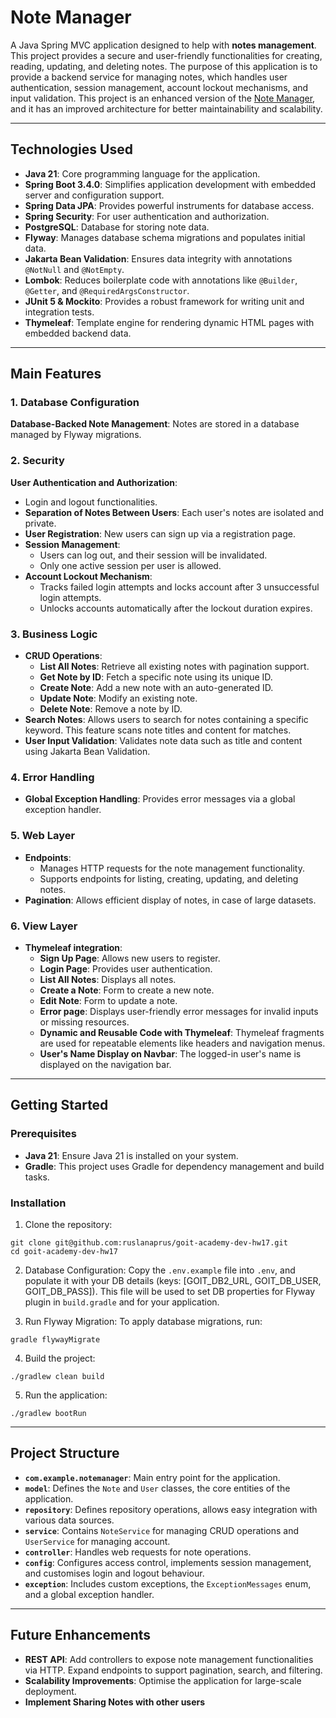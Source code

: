 # Note Manager

A Java Spring MVC application designed to help with **notes management**. This project provides a secure and user-friendly functionalities for creating, reading, updating, and deleting notes.
The purpose of this application is to provide a backend service for managing notes, which handles user authentication, session management, account lockout mechanisms, and input validation.
This project is an enhanced version of the [Note Manager](https://github.com/ruslanaprus/goit-academy-dev-hw16), and it has an improved architecture for better maintainability and scalability.

---

## Technologies Used

- **Java 21**: Core programming language for the application.
- **Spring Boot 3.4.0**: Simplifies application development with embedded server and configuration support.
- **Spring Data JPA**: Provides powerful instruments for database access.
- **Spring Security**: For user authentication and authorization.
- **PostgreSQL**: Database for storing note data.
- **Flyway**: Manages database schema migrations and populates initial data.
- **Jakarta Bean Validation**: Ensures data integrity with annotations `@NotNull` and `@NotEmpty`.
- **Lombok**: Reduces boilerplate code with annotations like `@Builder`, `@Getter`, and `@RequiredArgsConstructor`.
- **JUnit 5 & Mockito**: Provides a robust framework for writing unit and integration tests.
- **Thymeleaf**: Template engine for rendering dynamic HTML pages with embedded backend data.

---

## Main Features

### 1. Database Configuration
**Database-Backed Note Management**: Notes are stored in a database managed by Flyway migrations.

### 2. Security
**User Authentication and Authorization**:
- Login and logout functionalities.
- **Separation of Notes Between Users**: Each user's notes are isolated and private.
- **User Registration**: New users can sign up via a registration page.
- **Session Management**:
  - Users can log out, and their session will be invalidated.
  - Only one active session per user is allowed.
- **Account Lockout Mechanism**:
  - Tracks failed login attempts and locks account after 3 unsuccessful login attempts.
  - Unlocks accounts automatically after the lockout duration expires.

### 3. Business Logic
- **CRUD Operations**:
  - **List All Notes**: Retrieve all existing notes with pagination support.
  - **Get Note by ID**: Fetch a specific note using its unique ID.
  - **Create Note**: Add a new note with an auto-generated ID.
  - **Update Note**: Modify an existing note.
  - **Delete Note**: Remove a note by ID.
- **Search Notes**: Allows users to search for notes containing a specific keyword. This feature scans note titles and content for matches.
- **User Input Validation**: Validates note data such as title and content using Jakarta Bean Validation.

### 4. Error Handling
- **Global Exception Handling**: Provides error messages via a global exception handler.

### 5. Web Layer
- **Endpoints**: 
  - Manages HTTP requests for the note management functionality.
  - Supports endpoints for listing, creating, updating, and deleting notes.
- **Pagination**: Allows efficient display of notes, in case of large datasets.

### 6. View Layer
- **Thymeleaf integration**:
  - **Sign Up Page**: Allows new users to register.
  - **Login Page**: Provides user authentication.
  - **List All Notes**: Displays all notes.
  - **Create a Note**: Form to create a new note.
  - **Edit Note**: Form to update a note.
  - **Error page**: Displays user-friendly error messages for invalid inputs or missing resources.
  - **Dynamic and Reusable Code with Thymeleaf**: Thymeleaf fragments are used for repeatable elements like headers and navigation menus.
  - **User's Name Display on Navbar**: The logged-in user's name is displayed on the navigation bar.

---

## Getting Started

### Prerequisites

- **Java 21**: Ensure Java 21 is installed on your system.
- **Gradle**: This project uses Gradle for dependency management and build tasks.

### Installation

1. Clone the repository:
```shell
git clone git@github.com:ruslanaprus/goit-academy-dev-hw17.git
cd goit-academy-dev-hw17
```
2. Database Configuration: Copy the `.env.example` file into `.env`, and populate it with your DB details (keys: [GOIT_DB2_URL, GOIT_DB_USER, GOIT_DB_PASS]). This file will be used to set DB properties for Flyway plugin in `build.gradle` and for your application.


3. Run Flyway Migration: To apply database migrations, run:
```shell
gradle flywayMigrate
```
4. Build the project:
```shell
./gradlew clean build
```
5. Run the application:
```shell
./gradlew bootRun
```

---

## Project Structure

- **`com.example.notemanager`**: Main entry point for the application.
- **`model`**: Defines the `Note` and `User` classes, the core entities of the application.
- **`repository`**: Defines repository operations, allows easy integration with various data sources.
- **`service`**: Contains `NoteService` for managing CRUD operations and `UserService` for managing account.
- **`controller`**: Handles web requests for note operations.
- **`config`**: Configures access control, implements session management, and customises login and logout behaviour.
- **`exception`**: Includes custom exceptions, the `ExceptionMessages` enum, and a global exception handler.

---

## Future Enhancements

- **REST API**: Add controllers to expose note management functionalities via HTTP. Expand endpoints to support pagination, search, and filtering.
- **Scalability Improvements**: Optimise the application for large-scale deployment.
- **Implement Sharing Notes with other users**
